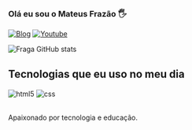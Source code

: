 ### Olá eu sou o Mateus Frazão 🖐️

[![Blog](https://img.shields.io/badge/-Behance-blue?style=for-the-badge&logo=behance&logoColor=white)](https://www.behance.net/mateusfrazo1)
[![Youtube](https://img.shields.io/badge/LinkedIn-0077B5?style=for-the-badge&logo=linkedin&logoColor=white)](https://www.linkedin.com/in/mateus-frazão-607b35174/)


![Fraga GitHub stats](https://github-readme-stats.vercel.app/api?username=MateusFrazao123&show_icons=true&theme=dracula&count_private=true)

## Tecnologias que eu uso no meu dia

<div style="display: inline_block">
  <img align="center" alt="html5" src="https://img.shields.io/badge/HTML5-E34F26?style=for-the-badge&logo=html5&logoColor=white" />
  <img align="center" alt="css" src="https://img.shields.io/badge/CSS3-1572B6?style=for-the-badge&logo=css3&logoColor=white" />
  
</div><br/>

Apaixonado por tecnologia e educação.



